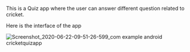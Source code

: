 This is a Quiz app where the user can answer different question related to cricket.


Here is the interface of the app

![Screenshot_2020-06-22-09-51-26-599_com example android cricketquizapp](https://user-images.githubusercontent.com/42906522/85248839-b177a800-b46f-11ea-9699-c3ec49f7c594.jpg)
